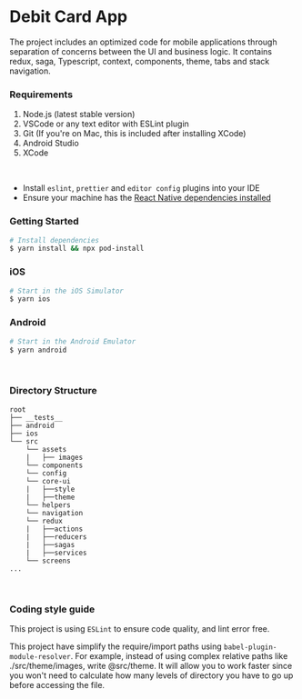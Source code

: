 # Debit Card App

The project includes an optimized code for  mobile applications through separation of concerns between the UI and business logic. It contains redux, saga, Typescript, context, components, theme, tabs and stack navigation.


### Requirements

1. Node.js (latest stable version)
2. VSCode or any text editor with ESLint plugin
3. Git (If you're on Mac, this is included after installing XCode)
4. Android Studio
5. XCode

<br/>

- Install `eslint`, `prettier` and `editor config` plugins into your IDE
- Ensure your machine has the [React Native dependencies installed](https://facebook.github.io/react-native/docs/getting-started)


### Getting Started
```bash
# Install dependencies
$ yarn install && npx pod-install
```

### iOS
```bash
# Start in the iOS Simulator
$ yarn ios
```

### Android
```bash
# Start in the Android Emulator
$ yarn android
```

<br/>

### Directory Structure
```
root
├── __tests__
├── android
├── ios
└── src
    └── assets
    |   ├── images
    └── components
    └── config
    └── core-ui
    |   ├──style
    |   ├──theme
    └── helpers
    └── navigation
    └── redux
    |   ├──actions
    |   ├──reducers
    |   ├──sagas
    |   ├──services
    └── screens
...
```

<br/>

### Coding style guide
This project is using `ESLint` to ensure code quality, and lint error free.

This project have simplify the require/import paths using `babel-plugin-module-resolver`. For example, instead of using complex relative paths like ./src/theme/images, write @src/theme. It will allow you to work faster since you won't need to calculate how many levels of directory you have to go up before accessing the file.